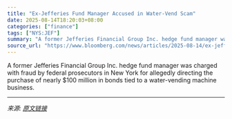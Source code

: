 ```yaml
---
title: "Ex-Jefferies Fund Manager Accused in Water-Vend Scam"
date: 2025-08-14T18:20:03+08:00
categories: ["finance"]
tags: ["NYS:JEF"]
summary: "A former Jefferies Financial Group Inc. hedge fund manager was charged with fraud by federal prosecutors in New York for allegedly directing the purchase of nearly $100 million in bonds tied to a wate"
source_url: "https://www.bloomberg.com/news/articles/2025-08-14/ex-jefferies-fund-manager-accused-of-water-machine-ponzi-scheme"
---
```


A former Jefferies Financial Group Inc. hedge fund manager was charged with fraud by federal prosecutors in New York for allegedly directing the purchase of nearly $100 million in bonds tied to a water-vending machine business.

---

*来源: [原文链接](https://www.bloomberg.com/news/articles/2025-08-14/ex-jefferies-fund-manager-accused-of-water-machine-ponzi-scheme)*
